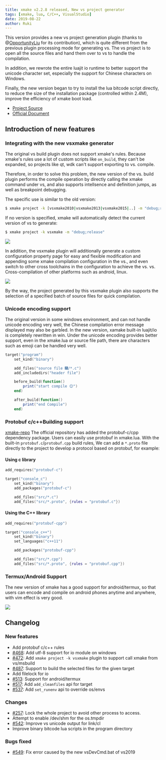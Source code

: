 ```yaml
---
title: xmake v2.2.8 released, New vs project generator
tags: [xmake, lua, C/C++, VisualStudio]
date: 2019-08-22
author: Ruki
---
```


This version provides a new vs project generation plugin (thanks to @[OpportunityLiu](https://github.com/OpportunityLiu) for its contribution), which is quite different from the previous plugin processing mode for generating vs. The vs project is to open all the source files and hand them over to vs to handle the compilation.

In addition, we rewrote the entire luajit io runtime to better support the unicode character set, especially the support for Chinese characters on Windows.

Finally, the new version began to try to install the lua bitcode script directly, to reduce the size of the installation package (controlled within 2.4M), improve the efficiency of xmake boot load.

* [Project Source](https://github.com/xmake-io/xmake)
* [Official Document](https://xmake.io/)

## Introduction of new features

### Integrating with the new vsxmake generator

The original vs build plugin does not support xmake's rules. Because xmake's rules use a lot of custom scripts like `on_build`, they can't be expanded, so projects like qt, wdk can't support exporting to vs. compile.

Therefore, in order to solve this problem, the new version of the vs. build plugin performs the compile operation by directly calling the xmake command under vs, and also supports intellsence and definition jumps, as well as breakpoint debugging.

The specific use is similar to the old version:

```bash
$ xmake project -k [vsxmake2010|vsxmake2013|vsxmake2015|..] -m "debug;release"
```

If no version is specified, xmake will automatically detect the current version of vs to generate:

```bash
$ xmake project -k vsxmake -m "debug;release"
```

![](/assets/img/manual/qt_vs.png)









In addition, the vsxmake plugin will additionally generate a custom configuration property page for easy and flexible modification and appending some xmake compilation configuration in the vs., and even switch to other cross toolchains in the configuration to achieve the vs. vs. Cross-compilation of other platforms such as android, linux.

![](/assets/img/manual/property_page_vsxmake.png)

By the way, the project generated by this vsxmake plugin also supports the selection of a specified batch of source files for quick compilation.

### Unicode encoding support

The original version in some windows environment, and can not handle unicode encoding very well, the Chinese compilation error message displayed may also be garbled. In the new version, xamake built-in luajit/io is completely rewritten in win. Under the unicode encoding provides better support, even in the xmake.lua or source file path, there are characters such as emoji can be handled very well.

```lua
target("program")
    set_kind("binary")

    add_files("source file 🎆/*.c")
    add_includedirs("header file")

    before_build(function()
        print("start compile 😊")
    end)

    after_build(function()
        print("end Compile")
    end)
```

### Protobuf c/c++Building support

[xmake-repo](https://github.com/xmake-io/xmake-repo) The official repository has added the protobuf-c/cpp dependency package. Users can easily use protobuf in xmake.lua. With the built-in `protobuf.c`/`protobuf.cpp` build rules,
We can add a `*.proto` file directly to the project to develop a protocol based on protobuf, for example:

#### Using c library

```lua
add_requires("protobuf-c")

target("console_c")
    set_kind("binary")
    add_packages("protobuf-c")

    add_files("src/*.c")
    add_files("src/*.proto", {rules = "protobuf.c"})
```

#### Using the C++ library

```lua
add_requires("protobuf-cpp")

target("console_c++")
    set_kind("binary")
    set_languages("c++11")

    add_packages("protobuf-cpp")

    add_files("src/*.cpp")
    add_files("src/*.proto", {rules = "protobuf.cpp"})
```

### Termux/Android Support

The new version of xmake has a good support for android/termux, so that users can encode and compile on android phones anytime and anywhere, with vim effect is very good.

![](https://user-images.githubusercontent.com/151335/62007118-5fa1a180-b17c-11e9-821c-9a6d8d00a23b.jpeg)

## Changelog

### New features

* Add protobuf c/c++ rules
* [#468](https://github.com/xmake-io/xmake/pull/468): Add utf-8 support for io module on windows
* [#472](https://github.com/xmake-io/xmake/pull/472): Add `xmake project -k vsxmake` plugin to support call xmake from vs/msbuild
* [#487](https://github.com/xmake-io/xmake/issues/487): Support to build the selected files for the given target
* Add filelock for io
* [#513](https://github.com/xmake-io/xmake/issues/513): Support for android/termux
* [#517](https://github.com/xmake-io/xmake/issues/517): Add `add_cleanfiles` api for target
* [#537](https://github.com/xmake-io/xmake/pull/537): Add `set_runenv` api to override os/envs 

### Changes

* [#257](https://github.com/xmake-io/xmake/issues/257): Lock the whole project to avoid other process to access.
* Attempt to enable /dev/shm for the os.tmpdir
* [#542](https://github.com/xmake-io/xmake/pull/542): Improve vs unicode output for link/cl
* Improve binary bitcode lua scripts in the program directory

### Bugs fixed

* [#549](https://github.com/xmake-io/xmake/issues/549): Fix error caused by the new vsDevCmd.bat of vs2019
